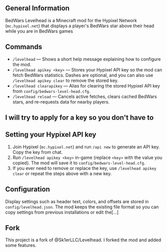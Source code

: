 ## General Information
BedWars Levelhead is a Minecraft mod for the Hypixel Network (`mc.hypixel.net`) that displays a player's BedWars star above their head while you are in BedWars games

## Commands
* `/levelhead` — Shows a short help message explaining how to configure the mod.
* `/levelhead apikey <key>` — Stores your Hypixel API key so the mod can fetch BedWars statistics. Dashes are optional, and you can also use `/levelhead apikey clear` to remove the stored key.
* `/levelhead clearapikey` — Alias for clearing the stored Hypixel API key from `config/bedwars-level-head.cfg`.
* `/levelhead reload` — Cancels active fetches, clears cached BedWars stars, and re-requests data for nearby players.
## I will try to apply for a key so you don't have to
## Setting your Hypixel API key
1. Join Hypixel (`mc.hypixel.net`) and run `/api new` to generate an API key. Copy the key from chat.
2. Run `/levelhead apikey <key>` in-game (replace `<key>` with the value you copied). The mod will save it to `config/bedwars-level-head.cfg`.
3. If you ever need to remove or replace the key, use `/levelhead apikey clear` or repeat the steps above with a new key.

## Configuration
Display settings such as header text, colors, and offsets are stored in `config/levelhead.json`. The mod keeps the existing file format so you can copy settings from previous installations or edit the[...]

## Fork
This project is a fork of @Sk1erLLC/Levelhead. I forked the mod and added some features.
